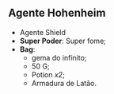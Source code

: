 Agente Hohenheim
-----------

- Agente Shield
- __Super Poder__: Super fome;
- **Bag**:
    - gema do infinito;
    - 50 G;
    - Potion *x2*;
    - Armadura de Latão.

